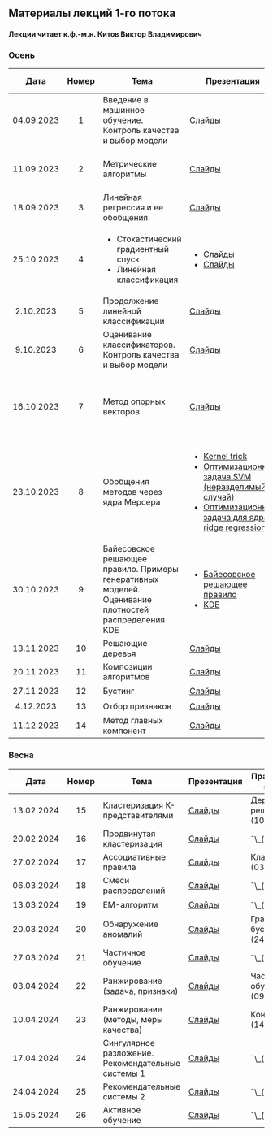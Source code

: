 ## Материалы лекций 1-го потока 
#### Лекции читает  к.ф.-м.н. Китов Виктор Владимирович

### Осень

| Дата | Номер | Тема | Презентация | Практическое задание |
| :---: | :---: | --- | --- | --- |
| 04.09.2023 | 1 | Введение в машинное обучение. Контроль качества и выбор модели | [Слайды](https://github.com/victorkitov/ML/blob/main/010-%D0%9E%D1%81%D0%BD%D0%BE%D0%B2%D0%BD%D1%8B%D0%B5%20%D0%BF%D0%BE%D0%BD%D1%8F%D1%82%D0%B8%D1%8F%20%D0%B8%20%D0%B7%D0%B0%D0%B4%D0%B0%D1%87%D0%B8%20%D0%BC%D0%B0%D1%88%D0%B8%D0%BD%D0%BD%D0%BE%D0%B3%D0%BE%20%D0%BE%D0%B1%D1%83%D1%87%D0%B5%D0%BD%D0%B8%D1%8F.pdf) | ¯\\\_(ツ)\_/¯ |
| 11.09.2023 | 2 | Метрические алгоритмы | [Слайды](https://github.com/victorkitov/ML/blob/main/020-%D0%9C%D0%B5%D1%82%D1%80%D0%B8%D1%87%D0%B5%D1%81%D0%BA%D0%B8%D0%B5%20%D0%BC%D0%B5%D1%82%D0%BE%D0%B4%D1%8B.pdf) | Numpy, pandas, matplotlib (22.09.2022) |
| 18.09.2023 | 3 | Линейная регрессия и ее обобщения. | [Слайды](https://github.com/victorkitov/ML/blob/main/030-Linear%20regression%20and%20extensions.pdf) | Тест №1 (30.09.2022) |
| 25.10.2023 | 4 | <ul><li>Стохастический градиентный спуск</li><li>Линейная классификация</li></ul> | <ul><li>[Слайды](https://github.com/victorkitov/ML/blob/main/035-Stochastic%20gradient%20descent.pdf)</li><li>[Слайды](https://github.com/victorkitov/ML/blob/main/040-Linear%20classification.pdf)</li></ul> | ¯\\\_(ツ)\_/¯ |
| 2.10.2023 | 5 | Продолжение линейной классификации | [Слайды](https://github.com/victorkitov/ML/blob/main/040-Linear%20classification.pdf) |  kNN (13.10.2022) |
| 9.10.2023 | 6 | Оценивание классификаторов. Контроль качества и выбор модели| [Слайды](https://github.com/victorkitov/ML/blob/main/050-Classifier%20evaluation.pdf) | ¯\\\_(ツ)\_/¯ |
| 16.10.2023 | 7 | Метод опорных векторов | [Слайды](https://github.com/victorkitov/ML/blob/main/060-Support%20vector%20machines.pdf) | <ul><li>Linear Models (28.10.22)</li><li>Тест №2 (28.10.22)</li></ul> |
| 23.10.2023 | 8 |Обобщения методов через ядра Мерсера | <ul><li>[Kernel trick](https://github.com/victorkitov/ML/blob/main/070-Kernel%20trick.pdf)</li><li>[Оптимизационная задача SVM (неразделимый случай)](https://github.com/victorkitov/ML/blob/main/070-Optimization%20task%20for%20SVM%20-%20non-separable.pdf)</li><li>[Оптимизационная задача для ядра ridge regression](https://github.com/victorkitov/ML/blob/main/070-Optimization%20task%20for%20kernel%20ridge%20regression.pdf)</li></ul> | ¯\\\_(ツ)\_/¯ |
| 30.10.2023 | 9 | Байесовское решающее правило. Примеры генеративных моделей. Оценивание плотностей распределения KDE | <ul><li>[Байесовское решающее правило](https://github.com/victorkitov/ML/blob/main/090-Bayes%20decision%20rule.pdf)</li><li>[KDE](https://github.com/victorkitov/ML/blob/main/080-Kernel%20density%20estimation.pdf)</li></ul> | Тест №3 (11.11.2022) |
| 13.11.2023 | 10 | Решающие деревья | [Слайды](https://github.com/victorkitov/ML/blob/main/100-Decision%20trees.pdf) | ¯\\\_(ツ)\_/¯ |
| 20.11.2023 | 11 | Композиции алгоритмов | [Слайды](https://github.com/victorkitov/ML/blob/main/110-Ensemble%20methods%2C%20bias-variance.pdf) | SVM (25.11.2022) |
| 27.11.2023 | 12 | Бустинг | [Слайды](https://github.com/victorkitov/ML/blob/main/120-Boosting.pdf) | ¯\\\_(ツ)\_/¯ |
| 4.12.2023 | 13 | Отбор признаков | [Слайды](https://github.com/victorkitov/ML/blob/main/130-Feature%20selection.pdf) | ¯\\\_(ツ)\_/¯ |
| 11.12.2023 | 14 | Метод главных компонент | [Слайды](https://github.com/victorkitov/ML/blob/main/140-PCA.pdf) | ¯\\\_(ツ)\_/¯ |


### Весна
| Дата | Номер | Тема | Презентация | Практическое задание |
| :---: | :---: | --- | --- | --- |
| 13.02.2024 | 15 | Кластеризация K-представителями | [Слайды](https://github.com/victorkitov/ML/blob/main/160-Clustering%20K%20representatives.pdf) | Деревья решений (10.02.2023) |
| 20.02.2024 | 16 | Продвинутая кластеризация | [Слайды](https://github.com/victorkitov/ML/blob/main/170-Advanced%20clustering.pdf) | ¯\\\_(ツ)\_/¯ |
| 27.02.2024 | 17 | Ассоциативные правила | [Слайды](https://github.com/victorkitov/ML/blob/main/180-Association%20rules.pdf) | Кластеризация (03.03.2023) |
| 06.03.2024 | 18 | Смеси распределений | [Слайды](https://github.com/victorkitov/ML/blob/main/190-Mixture%20density%20models.pdf) | ¯\\\_(ツ)\_/¯ |
| 13.03.2024 | 19 | EM-алгоритм | [Слайды](https://github.com/victorkitov/ML/blob/main/200-EM%20algorithm.pdf) | ¯\\\_(ツ)\_/¯ |
| 20.03.2024 | 20 | Обнаружение аномалий | [Слайды](https://github.com/victorkitov/ML/blob/main/210-Outlier%20detection.pdf) | Градиентный бустинг (24.03.2023) |
| 27.03.2024 | 21 | Частичное обучение | [Слайды](https://github.com/victorkitov/ML/blob/main/220-Semi-supervised%20learning.pdf) | ¯\\\_(ツ)\_/¯ |
| 03.04.2024 | 22 | Ранжирование (задача, признаки) | [Слайды](https://github.com/victorkitov/ML/blob/main/230-Learning%20to%20Rank.pdf) | Частичное обучение (09.04.2023) |
| 10.04.2024 | 23 | Ранжирование (методы, меры качества) | [Слайды](https://github.com/victorkitov/ML/blob/main/230-Learning%20to%20Rank.pdf) | Контест (14.04.2023) |
| 17.04.2024 | 24 | Сингулярное разложение. Рекомендательные системы 1 | [Слайды](https://github.com/victorkitov/ML/blob/main/240-Singular%20value%20decomposition.pdf) | ¯\\\_(ツ)\_/¯ |
| 24.04.2024 | 25 | Рекомендательные системы 2 | [Слайды](https://github.com/victorkitov/ML/blob/main/250-Recommender%20systems.pdf) | ¯\\\_(ツ)\_/¯ |
| 15.05.2024 | 26 | Активное обучение | [Слайды](https://github.com/victorkitov/ML/blob/main/260-Active%20learning.pdf) | ¯\\\_(ツ)\_/¯ |

